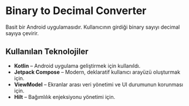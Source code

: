 # Binary to Decimal Converter

Basit bir Android uygulamasıdır. Kullanıcının girdiği binary sayıyı decimal sayıya çevirir.

## Kullanılan Teknolojiler

- **Kotlin** – Android uygulama geliştirmek için kullanıldı.
- **Jetpack Compose** – Modern, deklaratif kullanıcı arayüzü oluşturmak için.
- **ViewModel** – Ekranlar arası veri yönetimi ve UI durumunun korunması için.
- **Hilt** – Bağımlılık enjeksiyonu yönetimi için.

